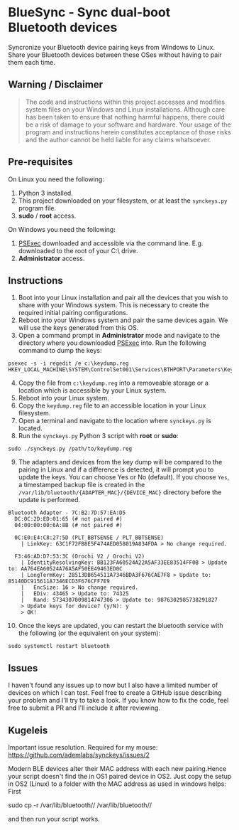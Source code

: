 # BlueSync - Sync dual-boot Bluetooth devices
Syncronize your Bluetooth device pairing keys from Windows to Linux. Share your Bluetooth devices between these OSes without having to pair them each time.

## Warning / Disclaimer
> The code and instructions within this project accesses and modifies system files on your Windows and Linux installations. Although care has been taken to ensure that nothing harmful happens, there could be a risk of damage to your software and hardware. Your usage of the program and instructions herein constitutes acceptance of those risks and the author cannot be held liable for any claims whatsoever.

## Pre-requisites
On Linux you need the following:
1. Python 3 installed.
2. This project downloaded on your filesystem, or at least the `synckeys.py` program file.
3. **sudo** / **root** access.

On Windows you need the following:
1. [PSExec](http://live.sysinternals.com/psexec.exe) downloaded and accessible via the command line. E.g. downloaded to the root of your C:\ drive.
2. **Administrator** access.

## Instructions
1. Boot into your Linux installation and pair all the devices that you wish to share with your Windows system. This is necessary to create the required initial pairing configurations.
2. Reboot into your Windows system and pair the same devices again. We will use the keys generated from this OS.
3. Open a command prompt in **Administrator** mode and navigate to the directory where you downloaded [PSExec](http://live.sysinternals.com/psexec.exe) into. Run the following command to dump the keys:
```
psexec -s -i regedit /e c:\keydump.reg HKEY_LOCAL_MACHINE\SYSTEM\ControlSet001\Services\BTHPORT\Parameters\Keys
```
4. Copy the file from `c:\keydump.reg` into a removeable storage or a location which is accessible by your Linux system.
5. Reboot into your Linux system.
6. Copy the `keydump.reg` file to an accessible location in your Linux filesystem.
7. Open a terminal and navigate to the location where `synckeys.py` is located.
8. Run the `synckeys.py` Python 3 script with **root** or **sudo**:
```
sudo ./synckeys.py /path/to/keydump.reg
```
9. The adapters and devices from the key dump will be compared to the pairing in Linux and if a difference is detected, it will prompt you to update the keys. You can choose Yes or No (default). If you choose `Yes`, a timestamped backup file is created in the `/var/lib/bluetooth/{ADAPTER_MAC}/{DEVICE_MAC}` directory before the update is performed.
```
Bluetooth Adapter - 7C:B2:7D:57:EA:D5
  DC:0C:2D:ED:01:65 (# not paired #)
  04:00:00:00:6A:8B (# not paired #)

  0C:E0:E4:C8:27:5D (PLT_BBTSENSE / PLT_BBTSENSE)
    | LinkKey: 63C1F72FB8E5F474AED058019A834FDA > No change required.

  F3:46:AD:D7:53:3C (Orochi V2 / Orochi V2)
    | IdentityResolvingKey: BB123FA60524A22A5AF33EE83514FF0B > Update to: AA764EA60524A76A5AF50EE49463ED0C
    | LongTermKey: 28513DB654511A7346BDA3F676CAE7F8 > Update to: 85140DC915611A7346ECD3F676CFF7E9
    |   EncSize: 16 > No change required.
    |   EDiv: 43465 > Update to: 74325
    |   Rand: 5734307009814747306 > Update to: 9876302985738291827
    > Update keys for device? (y/N): y
    > OK!
```
10. Once the keys are updated, you can restart the bluetooth service with the following (or the equivalent on your system):
```
sudo systemctl restart bluetooth
```

## Issues
I haven't found any issues up to now but I also have a limited number of devices on which I can test. Feel free to create a GitHub issue describing your problem and I'll try to take a look. If you know how to fix the code, feel free to submit a PR and I'll include it after reviewing.

## Kugeleis

Important issue resolution. Required for my mouse:
https://github.com/ademlabs/synckeys/issues/2

Modern BLE devices alter their MAC address with each new pairing.Hence your script doesn't find the in OS1 paired device in OS2.
Just copy the setup in OS2 (Linux) to a folder with the MAC address as used in windows helps:
First

sudo cp -r /var/lib/bluetooth/<adapter>/<in-linux-paired-MAC> /var/lib/bluetooth/<adapter>/<in-windows-paired-MAC>

and then run your script works.
